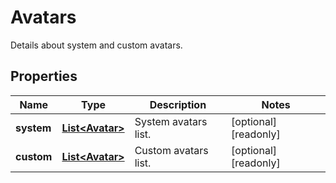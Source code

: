 

# Avatars

Details about system and custom avatars.

## Properties

Name | Type | Description | Notes
------------ | ------------- | ------------- | -------------
**system** | [**List&lt;Avatar&gt;**](Avatar.md) | System avatars list. |  [optional] [readonly]
**custom** | [**List&lt;Avatar&gt;**](Avatar.md) | Custom avatars list. |  [optional] [readonly]



